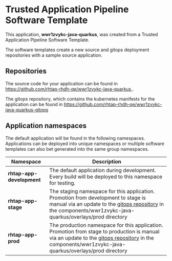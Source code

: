 # Trusted Application Pipeline Software Template

This application, **wwr1zvykc-java-quarkus**, was created from a Trusted Application Pipeline Software Template.

The software templates create a new source and gitops deployment repositories with a sample source application. 

## Repositories

The source code for your application can be found in [https://github.com/rhtap-rhdh-qe/wwr1zvykc-java-quarkus ](https://github.com/rhtap-rhdh-qe/wwr1zvykc-java-quarkus ).
 
The gitops repository, which contains the kubernetes manifests for the application can be found in 
[https://github.com/rhtap-rhdh-qe/wwr1zvykc-java-quarkus-gitops ](https://github.com/rhtap-rhdh-qe/wwr1zvykc-java-quarkus-gitops ) 

## Application namespaces 

The default application will be found in the following namespaces. Applications can be deployed into unique namespaces or multiple software templates can also bet generated into the same group namespaces.  

|  Namespace   |  Description   |  
| -------- | -------- |   
| **rhtap-app-development** | The default application during development. Every build will be deployed to this namespace for testing. | 
| **rhtap-app-stage** | The staging namespace for this application. Promotion from development to stage is manual via an update to the [gitops repository](https://github.com/rhtap-rhdh-qe/wwr1zvykc-java-quarkus-gitops ) in the components/wwr1zvykc-java-quarkus/overlays/prod directory |  
| **rhtap-app-prod** | The production namespace for this application. Promotion from stage to production is manual via an update to the [gitops repository](https://github.com/rhtap-rhdh-qe/wwr1zvykc-java-quarkus-gitops ) in the components/wwr1zvykc-java-quarkus/overlays/prod directory | 